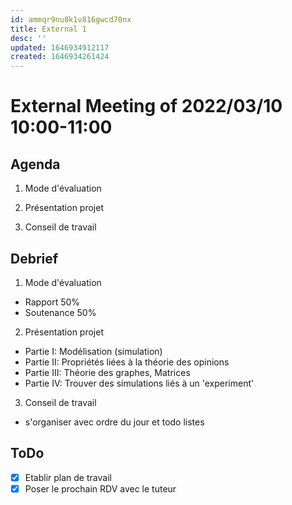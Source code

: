 ```yaml
---
id: ammqr9nu8k1v816gwcd70nx
title: External 1
desc: ''
updated: 1646934912117
created: 1646934261424
---
```


# External Meeting of 2022/03/10 10:00-11:00

## Agenda
1) Mode d'évaluation

2) Présentation projet

3) Conseil de travail

## Debrief
1) Mode d'évaluation
  - Rapport 50%
  - Soutenance 50%

2) Présentation projet
  - Partie I: Modélisation (simulation)
  - Partie II: Propriétés liées à la théorie des opinions
  - Partie III: Théorie des graphes, Matrices
  - Partie IV: Trouver des simulations liés à un 'experiment'
  
3) Conseil de travail
  - s'organiser avec ordre du jour et todo listes

## ToDo
- [x] Etablir plan de travail
- [x] Poser le prochain RDV avec le tuteur